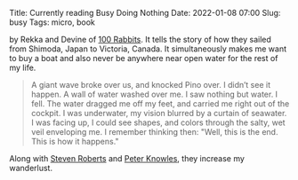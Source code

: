 Title: Currently reading Busy Doing Nothing
Date: 2022-01-08 07:00
Slug: busy
Tags: micro, book

by Rekka and Devine of [100 Rabbits](http://100r.co/site/about_us.html). It tells the story of how they sailed from Shimoda, Japan to Victoria, Canada. It simultaneously makes me want to buy a boat and also never be anywhere near open water for the rest of my life.

> A giant wave broke over us, and knocked Pino over. I didn’t see it happen. A wall of water washed over me. I saw nothing but water. I fell. The water dragged me off my feet, and carried me right out of the cockpit. I was underwater, my vision blurred by a curtain of seawater. I was facing up, I could see shapes, and colors through the salty, wet veil enveloping me. I remember thinking then: "Well, this is the end. This is how it happens."

Along with [Steven Roberts](https://microship.com/) and [Peter Knowles](https://www.youtube.com/c/TravelsWithGeordie/videos), they increase my wanderlust.
